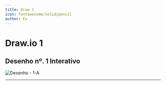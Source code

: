 ```yaml
---
title: Draw 1
icon: fontawesome/solid/pencil
author: €u
---
```

# Draw.io 1

## Desenho nº. 1 Interativo

![Desenho - 1-A](../draw/network-setup.drawio)

---
